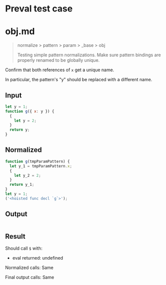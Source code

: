 # Preval test case

# obj.md

> normalize > pattern > param > _base > obj
>
> Testing simple pattern normalizations. Make sure pattern bindings are properly renamed to be globally unique.

Confirm that both references of `x` get a unique name.

In particular, the pattern's "y" should be replaced with a different name.

## Input

`````js filename=intro
let y = 1;
function g({ x: y }) {
  {
    let y = 2;
  }
  return y;
}
`````

## Normalized

`````js filename=intro
function g(tmpParamPattern) {
  let y_1 = tmpParamPattern.x;
  {
    let y_2 = 2;
  }
  return y_1;
}
let y = 1;
('<hoisted func decl `g`>');
`````

## Output

`````js filename=intro

`````

## Result

Should call `$` with:
 - eval returned: undefined

Normalized calls: Same

Final output calls: Same
